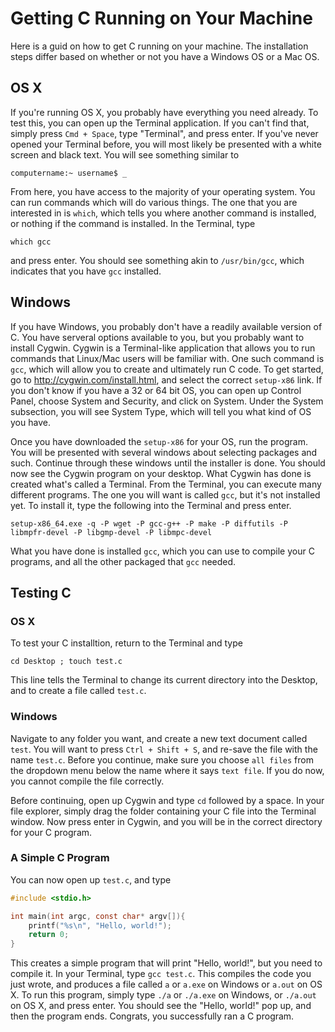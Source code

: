 # Getting C Running on Your Machine

Here is a guid on how to get C running on your machine. The installation steps differ based on
whether or not you have a Windows OS or a Mac OS.

## OS X
If you're running OS X, you probably have everything you need already. To test this, you can open
up the Terminal application. If you can't find that, simply press `Cmd + Space`, type "Terminal",
and press enter. If you've never opened your Terminal before, you will most likely be presented
with a white screen and black text. You will see something similar to  

`computername:~ username$ _`  

From here, you have access to the majority of your operating system. You can run commands which will
do various things. The one that you are interested in is `which`, which tells you where another
command is installed, or nothing if the command is installed. In the Terminal, type

`which gcc`

and press enter. You should see something akin to `/usr/bin/gcc`, which indicates that you have `gcc`
installed.

## Windows
If you have Windows, you probably don't have a readily available version of C. You have serveral
options available to you, but you probably want to install Cygwin. Cygwin is a Terminal-like
application that allows you to run commands that Linux/Mac users will be familiar with. One such
command is `gcc`, which will allow you to create and ultimately run C code. To get started, go to
http://cygwin.com/install.html, and select the correct `setup-x86` link. If you don't know if you
have a 32 or 64 bit OS, you can open up Control Panel, choose System and Security, and click on
System. Under the System subsection, you will see System Type, which will tell you what kind of
OS you have.

Once you have downloaded the `setup-x86` for your OS, run the program. You will be presented with
several windows about selecting packages and such. Continue through these windows until the installer
is done. You should now see the Cygwin program on your desktop. What Cygwin has done is created what's
called a Terminal. From the Terminal, you can execute many different programs. The one you will want
is called `gcc`, but it's not installed yet. To install it, type the following into the Terminal
and press enter.

`setup-x86_64.exe -q -P wget -P gcc-g++ -P make -P diffutils -P libmpfr-devel -P libgmp-devel -P libmpc-devel`

What you have done is installed `gcc`, which you can use to compile your C programs, and all the
other packaged that `gcc` needed.

## Testing C

### OS X
To test your C installtion, return to the Terminal and type

`cd Desktop ; touch test.c`

This line tells the Terminal to change its current directory into the Desktop, and to create a file
called `test.c`.

### Windows
Navigate to any folder you want, and create a new text document called `test`. You will want to
press `Ctrl + Shift + S`, and re-save the file with the name `test.c`. Before you continue, make
sure you choose `all files` from the dropdown menu below the name where it says `text file`. If you
do now, you cannot compile the file correctly.

Before continuing, open up Cygwin and type `cd` followed by a space. In your file explorer, simply
drag the folder containing your C file into the Terminal window. Now press enter in Cygwin, and
you will be in the correct directory for your C program.

### A Simple C Program

You can now open up `test.c`, and type
```c
#include <stdio.h>

int main(int argc, const char* argv[]){
    printf("%s\n", "Hello, world!");
    return 0;
}
```
This creates a simple program that will print "Hello, world!", but you need to compile it. In your
Terminal, type `gcc test.c`. This compiles the code you just wrote, and produces a file called
`a` or `a.exe` on Windows or `a.out` on OS X. To run this program, simply type `./a` or `./a.exe` on
Windows, or `./a.out` on OS X, and press enter. You should see the "Hello, world!" pop up, and then
the program ends. Congrats, you successfully ran a C program.
